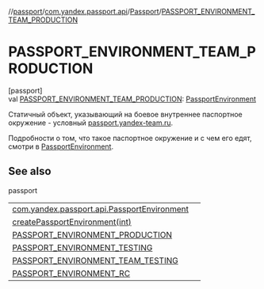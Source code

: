 //[passport](../../../index.md)/[com.yandex.passport.api](../index.md)/[Passport](index.md)/[PASSPORT_ENVIRONMENT_TEAM_PRODUCTION](-p-a-s-s-p-o-r-t_-e-n-v-i-r-o-n-m-e-n-t_-t-e-a-m_-p-r-o-d-u-c-t-i-o-n.md)

# PASSPORT_ENVIRONMENT_TEAM_PRODUCTION

[passport]\
val [PASSPORT_ENVIRONMENT_TEAM_PRODUCTION](-p-a-s-s-p-o-r-t_-e-n-v-i-r-o-n-m-e-n-t_-t-e-a-m_-p-r-o-d-u-c-t-i-o-n.md): [PassportEnvironment](../-passport-environment/index.md)

 Статичный объект, указывающий на боевое внутреннее паспортное окружение - условный [passport.yandex-team.ru](https://passport.yandex-team.ru). 

 Подробности о том, что такое паспортное окружение и с чем его едят, смотри в [PassportEnvironment](../-passport-environment/index.md). 

## See also

passport

| | |
|---|---|
| [com.yandex.passport.api.PassportEnvironment](../-passport-environment/index.md) |  |
| [createPassportEnvironment(int)](create-passport-environment.md) |  |
| [PASSPORT_ENVIRONMENT_PRODUCTION](-p-a-s-s-p-o-r-t_-e-n-v-i-r-o-n-m-e-n-t_-p-r-o-d-u-c-t-i-o-n.md) |  |
| [PASSPORT_ENVIRONMENT_TESTING](-p-a-s-s-p-o-r-t_-e-n-v-i-r-o-n-m-e-n-t_-t-e-s-t-i-n-g.md) |  |
| [PASSPORT_ENVIRONMENT_TEAM_TESTING](-p-a-s-s-p-o-r-t_-e-n-v-i-r-o-n-m-e-n-t_-t-e-a-m_-t-e-s-t-i-n-g.md) |  |
| [PASSPORT_ENVIRONMENT_RC](-p-a-s-s-p-o-r-t_-e-n-v-i-r-o-n-m-e-n-t_-r-c.md) |  |
